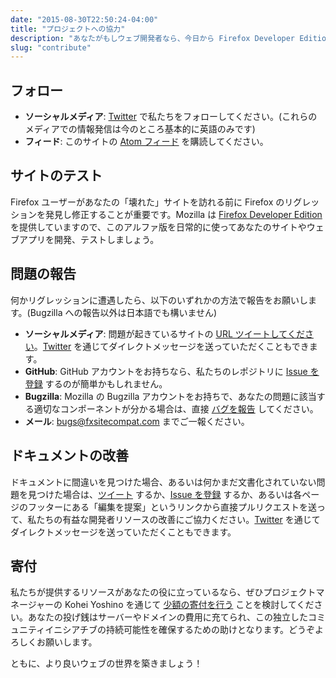 ```yaml
---
date: "2015-08-30T22:50:24-04:00"
title: "プロジェクトへの協力"
description: "あなたがもしウェブ開発者なら、今日から Firefox Developer Edition を使って、私たちのボランティア活動に参加してください！"
slug: "contribute"
---
```

## フォロー

* **ソーシャルメディア**: [Twitter](https://twitter.com/FxSiteCompat) で私たちをフォローしてください。(これらのメディアでの情報発信は今のところ基本的に英語のみです)
* **フィード**: このサイトの [Atom フィード](https://www.fxsitecompat.com/ja/index.xml) を購読してください。

## サイトのテスト

Firefox ユーザーがあなたの「壊れた」サイトを訪れる前に Firefox のリグレッションを発見し修正することが重要です。Mozilla は [Firefox Developer Edition](https://www.mozilla.org/firefox/developer/) を提供していますので、このアルファ版を日常的に使ってあなたのサイトやウェブアプリを開発、テストしましょう。

## 問題の報告

何かリグレッションに遭遇したら、以下のいずれかの方法で報告をお願いします。(Bugzilla への報告以外は日本語でも構いません)

* **ソーシャルメディア**: 問題が起きているサイトの [URL ツイートしてください](https://twitter.com/intent/tweet?text=@fxsitecompat&related=fxsitecompat)。[Twitter](https://twitter.com/messages/compose?recipient_id=1707307399) を通じてダイレクトメッセージを送っていただくこともできます。
* **GitHub**: GitHub アカウントをお持ちなら、私たちのレポジトリに [Issue を登録](https://github.com/fxsitecompat/reports/issues/new) するのが簡単かもしれません。
* **Bugzilla**: Mozilla の Bugzilla アカウントをお持ちで、あなたの問題に該当する適切なコンポーネントが分かる場合は、直接 [バグを報告](https://bugzilla.mozilla.org/enter_bug.cgi?product=Core&keywords=regression%2C%20site-compat&cc=kohei.yoshino@gmail.com) してください。
* **メール**: [bugs@fxsitecompat.com](mailto:bugs@fxsitecompat.com) までご一報ください。

## ドキュメントの改善

ドキュメントに間違いを見つけた場合、あるいは何かまだ文書化されていない問題を見つけた場合は、[ツイート](https://twitter.com/intent/tweet?text=@fxsitecompat&related=fxsitecompat) するか、[Issue を登録](https://github.com/fxsitecompat/www.fxsitecompat.com/issues/new) するか、あるいは各ページのフッターにある「編集を提案」というリンクから直接プルリクエストを送って、私たちの有益な開発者リソースの改善にご協力ください。[Twitter](https://twitter.com/messages/compose?recipient_id=1707307399) を通じてダイレクトメッセージを送っていただくこともできます。

## 寄付

私たちが提供するリソースがあなたの役に立っているなら、ぜひプロジェクトマネージャーの Kohei Yoshino を通じて [少額の寄付を行う](https://www.paypal.me/kohei/3) ことを検討してください。あなたの投げ銭はサーバーやドメインの費用に充てられ、この独立したコミュニティイニシアチブの持続可能性を確保するための助けとなります。どうぞよろしくお願いします。

ともに、より良いウェブの世界を築きましょう！
